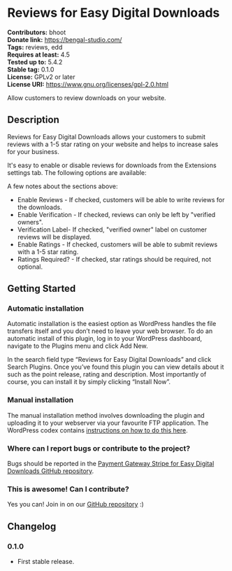 # Reviews for Easy Digital Downloads #
**Contributors:** bhoot  
**Donate link:** https://bengal-studio.com/  
**Tags:** reviews, edd  
**Requires at least:** 4.5  
**Tested up to:** 5.4.2  
**Stable tag:** 0.1.0  
**License:** GPLv2 or later  
**License URI:** https://www.gnu.org/licenses/gpl-2.0.html  

Allow customers to review downloads on your website.

## Description ##

Reviews for Easy Digital Downloads allows your customers to submit reviews with a 1-5 star rating on your website and helps to increase sales for your business.

It's easy to enable or disable reviews for downloads from the Extensions settings tab. The following options are available:

A few notes about the sections above:

* Enable Reviews - If checked, customers will be able to write reviews for the downloads.
* Enable Verification - If checked, reviews can only be left by "verified owners".
* Verification Label-  If checked, "verified owner" label on customer reviews will be displayed.
* Enable Ratings - If checked, customers will be able to submit reviews with a 1-5 star rating.
* Ratings Required? - If checked, star ratings should be required, not optional.

## Getting Started ##

### Automatic installation ###

Automatic installation is the easiest option as WordPress handles the file transfers itself and you don’t need to leave your web browser. To do an automatic install of this plugin, log in to your WordPress dashboard, navigate to the Plugins menu and click Add New.

In the search field type “Reviews for Easy Digital Downloads” and click Search Plugins. Once you’ve found this plugin you can view details about it such as the point release, rating and description. Most importantly of course, you can install it by simply clicking “Install Now”.

### Manual installation ###

The manual installation method involves downloading the plugin and uploading it to your webserver via your favourite FTP application. The WordPress codex contains [instructions on how to do this here](https://codex.wordpress.org/Managing_Plugins#Manual_Plugin_Installation).

### Where can I report bugs or contribute to the project? ###

Bugs should be reported in the [Payment Gateway Stripe for Easy Digital Downloads GitHub repository](https://github.com/bhoot-biswas/easy-digital-downloads-reviews).

### This is awesome! Can I contribute? ###

Yes you can! Join in on our [GitHub repository](https://github.com/bhoot-biswas/easy-digital-downloads-reviews) :)

## Changelog ##

### 0.1.0 ###

* First stable release.
